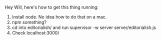 Hey Will, here's how to get this thing running:

1) Install node.  No idea how to do that on a mac.
2) npm something?
3) cd into editorialish/ and run supervisor -w server server/editorialish.js
3) Check localhost:3000/
